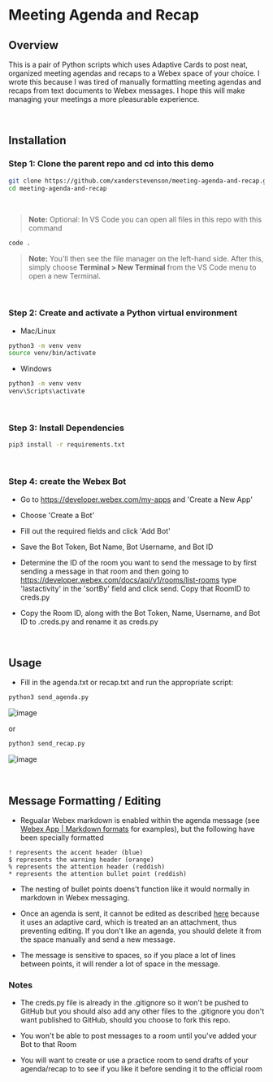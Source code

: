 # Meeting Agenda and Recap

## Overview

This is a pair of Python scripts which uses Adaptive Cards to post neat, organized meeting agendas and recaps to a Webex space of your choice. I wrote this because I was tired of manually formatting meeting agendas and recaps from text documents to Webex messages. I hope this will make managing your meetings a more pleasurable experience.

<br>

## Installation

### **Step 1**: Clone the parent repo and cd into this demo

```bash
git clone https://github.com/xanderstevenson/meeting-agenda-and-recap.git
cd meeting-agenda-and-recap
```
<br>

> **Note:** Optional: In VS Code you can open all files in this repo with this command
```bash
code .
```
> **Note:** You'll then see the file manager on the left-hand side. After this, simply choose **Terminal > New Terminal** from the VS Code menu to open a new Terminal.
<br>


### **Step 2**: Create and activate a Python virtual environment

- Mac/Linux
```bash
python3 -m venv venv
source venv/bin/activate
```
- Windows
```bash
python3 -m venv venv
venv\Scripts\activate
```
<br>



### **Step 3**: Install Dependencies

```bash
pip3 install -r requirements.txt
```
<br>



### **Step 4**: create the Webex Bot

- Go to https://developer.webex.com/my-apps and 'Create a New App'

- Choose 'Create a Bot'

- Fill out the required fields and click 'Add Bot'

- Save the Bot Token, Bot Name, Bot Username, and Bot ID 

- Determine the ID of the room you want to send the message to by first sending a message in that room
and then going to https://developer.webex.com/docs/api/v1/rooms/list-rooms
type 'lastactivity' in the 'sortBy' field and click send. Copy that RoomID to creds.py

- Copy the Room ID, along with the Bot Token, Name, Username, and Bot ID to .creds.py and rename it as creds.py

<br>


## Usage

- Fill in the agenda.txt or recap.txt and run the appropriate script:

```bash
python3 send_agenda.py
```

![image](https://github.com/user-attachments/assets/025bc15b-c289-46ee-a1dd-99597fd87297)


or

```bash
python3 send_recap.py
```

![image](https://github.com/user-attachments/assets/ef085469-53ed-4fcc-813b-d5fc97c6bb5a)




<br>



## Message Formatting / Editing

- Regualar Webex markdown is enabled within the agenda message (see [Webex App | Markdown formats](https://help.webex.com/en-us/article/n7i55j5/Webex-App-%7C-Markdown-formats) for examples), but the following have been specially formatted

```
! represents the accent header (blue)
$ represents the warning header (orange)
% represents the attention header (reddish)
* represents the attention bullet point (reddish)
```

- The nesting of bullet points doens't function like it would normally in markdown in Webex messaging.

- Once an agenda is sent, it cannot be edited as described [here](https://developer.webex.com/docs/api/v1/messages/edit-a-message) because it uses an adaptive card, which is treated an an attachment, thus preventing editing. If you don't like an agenda, you should delete it from the space manually and send a new message.

- The message is sensitive to spaces, so if you place a lot of lines between points, it will render a lot of space in the message.


### Notes

- The creds.py file is already in the .gitignore so it won't be pushed to GitHub but you should also add any other files to the .gitignore you don't want published to GitHub, should you choose to fork this repo.

- You won't be able to post messages to a room until you've added your Bot to that Room

- You will want to create or use a practice room to send drafts of your agenda/recap to to see if you like it before sending it to the official room
